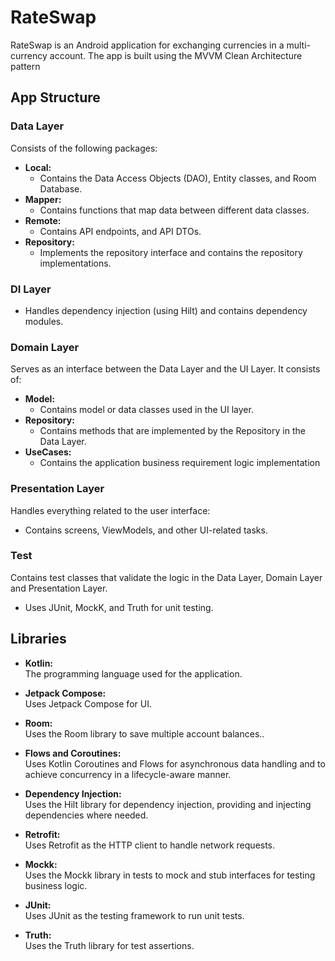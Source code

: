 # RateSwap

RateSwap is an Android application for exchanging currencies in a multi-currency account. The app is built using the MVVM Clean Architecture pattern

## App Structure

### Data Layer
Consists of the following packages:
- **Local:**
   - Contains the Data Access Objects (DAO), Entity classes, and Room Database.
- **Mapper:**
  - Contains functions that map data between different data classes.
- **Remote:** 
  - Contains API endpoints, and  API DTOs.
- **Repository:** 
  - Implements the repository interface and contains the repository implementations.
    
### DI Layer
  - Handles dependency injection (using Hilt) and contains dependency modules.

### Domain Layer
Serves as an interface between the Data Layer and the UI Layer. It consists of:
- **Model:** 
  - Contains model or data classes used in the UI layer.
- **Repository:**
   - Contains methods that are implemented by the Repository in the Data Layer.
- **UseCases:**
    - Contains the application business requirement logic implementation

### Presentation Layer
Handles everything related to the user interface:
- Contains screens, ViewModels, and other UI-related tasks.
  

### Test
Contains test classes that validate the logic in the Data Layer, Domain Layer and Presentation Layer.
- Uses JUnit, MockK, and Truth for unit testing.

## Libraries

- **Kotlin:**  
  The programming language used for the application.
  
- **Jetpack Compose:**  
  Uses Jetpack Compose for UI.
    
- **Room:**  
  Uses the Room library to save multiple account balances..

- **Flows and Coroutines:**  
  Uses Kotlin Coroutines and Flows for asynchronous data handling and to achieve concurrency in a lifecycle-aware manner.

- **Dependency Injection:**  
  Uses the Hilt library for dependency injection, providing and injecting dependencies where needed.

- **Retrofit:**  
  Uses Retrofit as the HTTP client to handle network requests.

- **Mockk:**  
  Uses the Mockk library in tests to mock and stub interfaces for testing business logic.

- **JUnit:**  
  Uses JUnit as the testing framework to run unit tests.

- **Truth:**  
  Uses the Truth library for test assertions.
